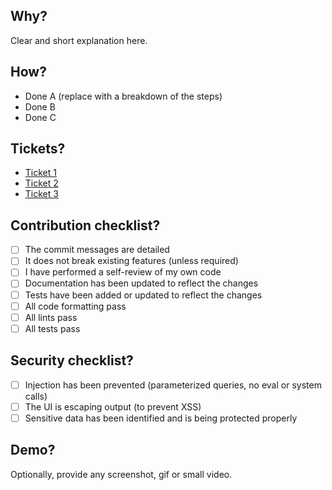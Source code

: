 ## Why?

Clear and short explanation here.

## How?

- Done A (replace with a breakdown of the steps)
- Done B
- Done C

## Tickets?

- [Ticket 1](the-ticket-url-here)
- [Ticket 2](the-ticket-url-here)
- [Ticket 3](the-ticket-url-here)

## Contribution checklist?

- [ ] The commit messages are detailed
- [ ] It does not break existing features (unless required)
- [ ] I have performed a self-review of my own code
- [ ] Documentation has been updated to reflect the changes
- [ ] Tests have been added or updated to reflect the changes
- [ ] All code formatting pass
- [ ] All lints pass
- [ ] All tests pass

## Security checklist?

- [ ] Injection has been prevented (parameterized queries, no eval or system calls)
- [ ] The UI is escaping output (to prevent XSS)
- [ ] Sensitive data has been identified and is being protected properly

## Demo?

Optionally, provide any screenshot, gif or small video.
